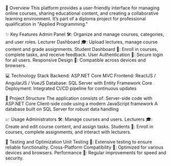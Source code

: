 📖 Overview
This platform provides a user-friendly interface for managing online courses, sharing educational content, and creating a collaborative learning environment. It’s part of a diploma project for professional qualification in "Applied Programming."

✨ Key Features
Admin Panel 🛠️: Organize and manage courses, categories, and user roles.
Lecturer Dashboard 🎓: Upload lectures, manage course content and grade assignments.
Student Dashboard 📝: Enroll in courses, complete tasks, and receive feedback.
User Authentication 🔐: Secure login for all users.
Responsive Design 📱: Compatible across devices and browsers.

💻 Technology Stack
Backend: ASP.NET Core MVC
Frontend: ReactJS / AngularJS / VueJS
Database: SQL Server with Entity Framework Core
Deployment: Integrated CI/CD pipeline for continuous updates

📂 Project Structure
The application consists of:
Server-side code with ASP.NET Core
Client-side code using a modern JavaScript framework
A database built on SQL Server for robust data handling

📈 Usage
Administrators 🛠️: Manage courses and users.
Lecturers 🎓: Create and edit course content, and assign tasks.
Students 📝: Enroll in courses, complete assignments, and interact with lecturers.

🧪 Testing and Optimization
Unit Testing 🧩: Extensive testing to ensure reliable functionality.
Cross-Platform Compatibility 📱: Optimized for various devices and browsers.
Performance 🔄: Regular improvements for speed and security.

